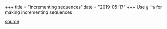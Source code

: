 +++
title = "incrementing sequences"
date = "2019-05-17"
+++
Use `g ^a` for making incrementing sequences

[source](https://twitter.com/eevee/status/1129096080874823680)
